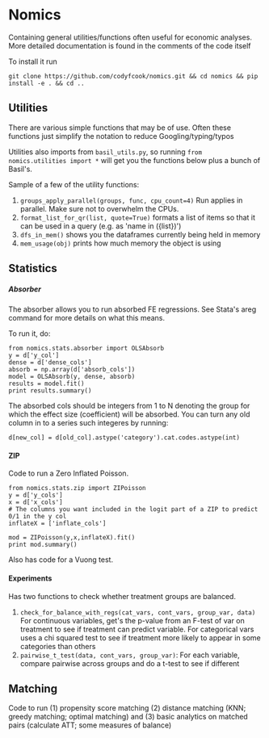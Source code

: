 # Nomics

Containing general utilities/functions often useful for economic analyses. More detailed documentation is found in the comments of the code itself

To install it run

`git clone https://github.com/codyfcook/nomics.git && cd nomics && pip install -e . && cd ..`

## Utilities

There are various simple functions that may be of use. Often these functions just simplify the notation to reduce Googling/typing/typos

Utilities also imports from `basil_utils.py`, so running `from nomics.utilities import *` will get you the functions below plus a bunch of Basil's.

Sample of a few of the utility functions:

1. `groups_apply_parallel(groups, func, cpu_count=4)`
    Run applies in parallel. Make sure not to overwhelm the CPUs.
2. `format_list_for_qr(list, quote=True)` formats a list of items so that it can be used in a query (e.g. as 'name in ({list})')
3. `dfs_in_mem()` shows you the dataframes currently being held in memory
4. `mem_usage(obj)` prints how much memory the object is using


## Statistics

##### Absorber

The absorber allows you to run absorbed FE regressions. See Stata's areg command for more details on what this means.

To run it, do:

```
from nomics.stats.absorber import OLSAbsorb
y = d['y_col']
dense = d['dense_cols']
absorb = np.array(d['absorb_cols'])
model = OLSAbsorb(y, dense, absorb)
results = model.fit()
print results.summary()
```

The absorbed cols should be integers from 1 to N denoting the group for which the effect size (coefficient) will be absorbed. You can turn any old column in to a series such integeres by running:

```
d[new_col] = d[old_col].astype('category').cat.codes.astype(int)
```

#### ZIP

Code to run a Zero Inflated Poisson.

```
from nomics.stats.zip import ZIPoisson
y = d['y_cols']
x = d['x_cols']
# The columns you want included in the logit part of a ZIP to predict 0/1 in the y col
inflateX = ['inflate_cols']

mod = ZIPoisson(y,x,inflateX).fit()
print mod.summary()
```

Also has code for a Vuong test.


#### Experiments

Has two functions to check whether treatment groups are balanced.

1. `check_for_balance_with_regs(cat_vars, cont_vars, group_var, data)` For continuous variables, get's the p-value from an F-test of var on treatment to see if treatment can predict variable. For categorical vars uses a chi squared test to see if treatment more likely to appear in some categories than others
2. `pairwise_t_test(data, cont_vars, group_var)`: For each variable, compare pairwise across groups and do a t-test to see if different


## Matching

Code to run (1) propensity score matching (2) distance matching (KNN; greedy matching; optimal matching) and (3) basic analytics on matched pairs (calculate ATT; some measures of balance)

